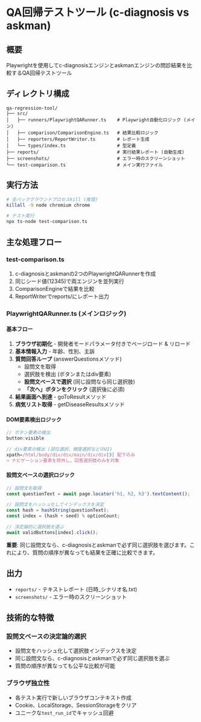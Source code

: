 # QA回帰テストツール (c-diagnosis vs askman)

## 概要
Playwrightを使用してc-diagnosisエンジンとaskmanエンジンの問診結果を比較するQA回帰テストツール

## ディレクトリ構成

```
qa-regression-tool/
├── src/
│   ├── runners/PlaywrightQARunner.ts    # Playwright自動化ロジック (メイン)
│   ├── comparison/ComparisonEngine.ts   # 結果比較ロジック
│   ├── reporters/ReportWriter.ts        # レポート生成
│   └── types/index.ts                   # 型定義
├── reports/                             # 実行結果レポート (自動生成)
├── screenshots/                         # エラー時のスクリーンショット
└── test-comparison.ts                   # メイン実行ファイル
```

## 実行方法

```bash
# 全バックグラウンドプロセスkill (推奨)
killall -9 node chromium chrome

# テスト実行
npx ts-node test-comparison.ts
```

## 主な処理フロー

### test-comparison.ts
1. c-diagnosisとaskmanの2つのPlaywrightQARunnerを作成
2. 同じシード値(12345)で両エンジンを並列実行
3. ComparisonEngineで結果を比較
4. ReportWriterでreports/にレポート出力

### PlaywrightQARunner.ts (メインロジック)

#### 基本フロー
1. **ブラウザ初期化** - 開発者モードパラメータ付きでページロード & リロード
2. **基本情報入力** - 年齢、性別、主訴
3. **質問回答ループ** (answerQuestionsメソッド)
   - 設問文を取得
   - 選択肢を検出 (ボタンまたはdiv要素)
   - **設問文ベースで選択** (同じ設問なら同じ選択肢)
   - **「次へ」ボタンをクリック** (選択後に必須)
4. **結果画面へ到達** - goToResultメソッド
5. **病気リスト取得** - getDiseaseResultsメソッド

#### DOM要素検出ロジック
```typescript
// ボタン要素の検出
button:visible

// div要素の検出 (部位選択、頻度選択などのUI)
xpath=/html/body/div/div/main/div/div[3] 配下のみ
→ ナビゲーション要素を除外し、回答選択肢のみを対象
```

#### 設問文ベースの選択ロジック
```typescript
// 設問文を取得
const questionText = await page.locator('h1, h2, h3').textContent();

// 設問文をハッシュ化してインデックスを決定
const hash = hashString(questionText);
const index = (hash + seed) % optionCount;

// 決定論的に選択肢を選ぶ
await validButtons[index].click();
```

**重要**: 同じ設問文なら、c-diagnosisとaskmanで必ず同じ選択肢を選びます。これにより、質問の順序が異なっても結果を正確に比較できます。

## 出力

- `reports/` - テキストレポート (日時_シナリオ名.txt)
- `screenshots/` - エラー時のスクリーンショット

## 技術的な特徴

### 設問文ベースの決定論的選択
- 設問文をハッシュ化して選択肢インデックスを決定
- 同じ設問文なら、c-diagnosisとaskmanで必ず同じ選択肢を選ぶ
- 質問の順序が異なっても公平な比較が可能

### ブラウザ独立性
- 各テスト実行で新しいブラウザコンテキスト作成
- Cookie、LocalStorage、SessionStorageをクリア
- ユニークな`test_run_id`でキャッシュ回避
